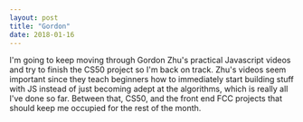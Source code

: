 ```yaml
---
layout: post
title: "Gordon"
date: 2018-01-16
---
```


I'm going to keep moving through Gordon Zhu's practical Javascript videos and try to finish the CS50 project so I'm back on track. Zhu's videos seem important since they teach beginners how to immediately start building stuff with JS instead of just becoming adept at the algorithms, which is really all I've done so far. Between that, CS50, and the front end FCC projects that should keep me occupied for the rest of the month.